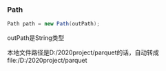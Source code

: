 ### Path

```java
Path path = new Path(outPath);
```

outPath是String类型

本地文件路径是D:/2020project/parquet的话，自动转成file:/D:/2020project/parquet

